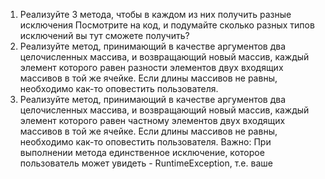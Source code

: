 1. Реализуйте 3 метода, чтобы в каждом из них получить разные исключения Посмотрите на код,
и подумайте сколько разных типов исключений вы тут сможете получить?
2. Реализуйте метод, принимающий в качестве аргументов два целочисленных массива,
и возвращающий новый массив, каждый элемент которого равен разности элементов двух входящих 
массивов в той же ячейке. Если длины массивов не равны, необходимо как-то оповестить пользователя.
3. Реализуйте метод, принимающий в качестве аргументов два целочисленных массива, 
и возвращающий новый массив, каждый элемент которого равен частному элементов двух входящих 
массивов в той же ячейке. Если длины массивов не равны, необходимо как-то оповестить пользователя. 
Важно: При выполнении метода единственное исключение, которое пользователь может 
увидеть - RuntimeException, т.е. ваше